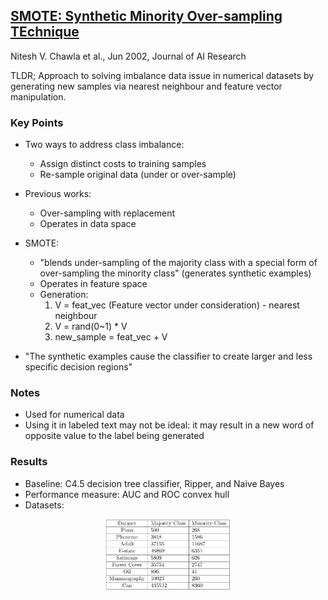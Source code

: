 ## [SMOTE: Synthetic Minority Over-sampling TEchnique](https://arxiv.org/abs/1106.1813)
Nitesh V. Chawla et al., Jun 2002, Journal of AI Research

TLDR; Approach to solving imbalance data issue in numerical datasets by generating new samples via nearest neighbour and feature vector manipulation. 

### Key Points
* Two ways to address class imbalance:
  * Assign distinct costs to training samples
  * Re-sample original data (under or over-sample)

* Previous works:
  * Over-sampling with replacement
  * Operates in data space

* SMOTE:
  * "blends under-sampling of the majority class with a special form of over-sampling the minority class" (generates synthetic examples)
  * Operates in feature space
  * Generation:
    1. V = feat_vec (Feature vector under consideration) - nearest neighbour
    2. V = rand(0~1) * V
    3. new_sample = feat_vec + V

* "The synthetic examples cause the classifier to create larger and less specific decision regions" 

### Notes
* Used for numerical data
* Using it in labeled text may not be ideal: it may result in a new word of opposite value to the label being generated   

### Results
* Baseline: C4.5 decision tree classifier, Ripper, and Naive Bayes
* Performance measure: AUC and ROC convex hull
* Datasets:
 <p align="center">
 <img src="./imgs/smote_datasets.png" width="200" alt="SMOTE datasets">
 </p>

